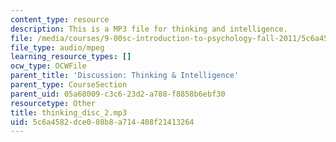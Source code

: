 ```yaml
---
content_type: resource
description: This is a MP3 file for thinking and intelligence.
file: /media/courses/9-00sc-introduction-to-psychology-fall-2011/5c6a4582dce008b8a714408f21413264_thinking_disc_2.mp3
file_type: audio/mpeg
learning_resource_types: []
ocw_type: OCWFile
parent_title: 'Discussion: Thinking & Intelligence'
parent_type: CourseSection
parent_uid: 05a68009-c3c6-23d2-a788-f8858b6ebf30
resourcetype: Other
title: thinking_disc_2.mp3
uid: 5c6a4582-dce0-08b8-a714-408f21413264
---
```

